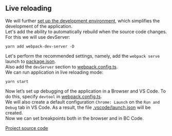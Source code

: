 ## Live reloading
We will further [set up the development environment](https://webpack.js.org/guides/development/), which simplifies the development of the application.  
Let's add the ability to automatically rebuild when the source code changes. For this we will use devServer:
```
yarn add webpack-dev-server -D
```

Let's perform the recommended settings, namely, add the `webpack serve` launch to [package.json](package.json).  
Also add the `devServer` section to [webpack.config.ts](webpack.config.ts).  
We can run application in live reloading mode:
```
yarn start
```

Now let’s set up debugging of the application in a Browser and VS Code. To do this, specify `devtool` in [webpack.config.ts](webpack.config.ts).  
We will also create a default configuration `Chrome: Launch` on the `Run and Debug` tab in VS Code. As a result, the file [.vscode/launch.json](.vscode/launch.json) will be created.  
Now we can set breakpoints both in the browser and in BC Code.

[Project source code](./)
